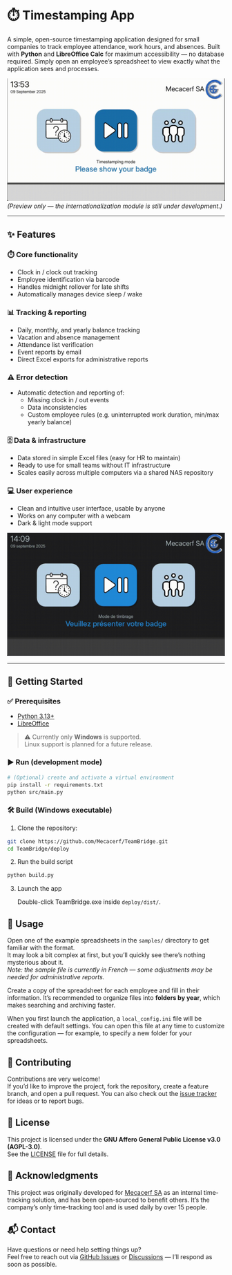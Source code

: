 
# ⏱️ Timestamping App

A simple, open-source timestamping application designed for small companies to track employee attendance, work hours, and absences.
Built with **Python** and **LibreOffice Calc** for maximum accessibility — no database required. Simply open an employee’s spreadsheet to view exactly what the application sees and processes.


![demo light mode](img/demo_light_mode_en.gif)
*(Preview only — the internationalization module is still under development.)*

---

## ✨ Features
### ⏱️ Core functionality

- Clock in / clock out tracking
- Employee identification via barcode
- Handles midnight rollover for late shifts
- Automatically manages device sleep / wake

### 📊 Tracking & reporting

- Daily, monthly, and yearly balance tracking
- Vacation and absence management
- Attendance list verification
- Event reports by email
- Direct Excel exports for administrative reports

### ⚠️ Error detection

- Automatic detection and reporting of:
  - Missing clock in / out events
  - Data inconsistencies
  - Custom employee rules (e.g. uninterrupted work duration, min/max yearly balance)

### 🗄️ Data & infrastructure

- Data stored in simple Excel files (easy for HR to maintain)
- Ready to use for small teams without IT infrastructure
- Scales easily across multiple computers via a shared NAS repository

### 💻 User experience

- Clean and intuitive user interface, usable by anyone
- Works on any computer with a webcam
- Dark & light mode support


![demo dark mode](img/demo_dark_mode_fr.gif)

---

## 🚀 Getting Started

### ✅ Prerequisites
- [Python 3.13+](https://www.python.org/downloads/)  
- [LibreOffice](https://www.libreoffice.org/download/download/)  

> ⚠️ Currently only **Windows** is supported.  
> Linux support is planned for a future release.


### ▶️ Run (development mode)
```bash
# (Optional) create and activate a virtual environment
pip install -r requirements.txt
python src/main.py
```

### 🛠️ Build (Windows executable)

1. Clone the repository:
```bash
git clone https://github.com/Mecacerf/TeamBridge.git
cd TeamBridge/deploy
```

2. Run the build script
```bash
python build.py
```

3. Launch the app
    
    Double-click TeamBridge.exe inside `deploy/dist/`.


## 📖 Usage

Open one of the example spreadsheets in the `samples/` directory to get familiar with the format.  
It may look a bit complex at first, but you’ll quickly see there’s nothing mysterious about it.  
*Note: the sample file is currently in French — some adjustments may be needed for administrative reports.*

Create a copy of the spreadsheet for each employee and fill in their information.
It’s recommended to organize files into **folders by year**, which makes searching and archiving faster.

When you first launch the application, a `local_config.ini` file will be created with default settings.
You can open this file at any time to customize the configuration — for example, to specify a new folder for your spreadsheets.


## 🤝 Contributing

Contributions are very welcome!  
If you’d like to improve the project, fork the repository, create a feature branch, and open a pull request.
You can also check out the [issue tracker](../../issues) for ideas or to report bugs.


## 📜 License

This project is licensed under the **GNU Affero General Public License v3.0 (AGPL-3.0)**.  
See the [LICENSE](./LICENSE) file for full details.


## 🙌 Acknowledgments

This project was originally developed for [Mecacerf SA](https://mecacerf.ch/) as an internal time-tracking solution, and has been open-sourced to benefit others. It’s the company’s only time-tracking tool and is used daily by over 15 people.


## 📬 Contact

Have questions or need help setting things up?  
Feel free to reach out via [GitHub Issues](../../issues) or [Discussions](../../discussions) — I’ll respond as soon as possible.
